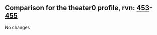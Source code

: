 ## Comparison for the theater0 profile, rvn: [453](https://github.com/PRO100KatYT/FortniteProfileRevisions/tree/main/profiles/theater0/453%20theater0.json)-[455](https://github.com/PRO100KatYT/FortniteProfileRevisions/tree/main/profiles/theater0/455%20theater0.json)

No changes
